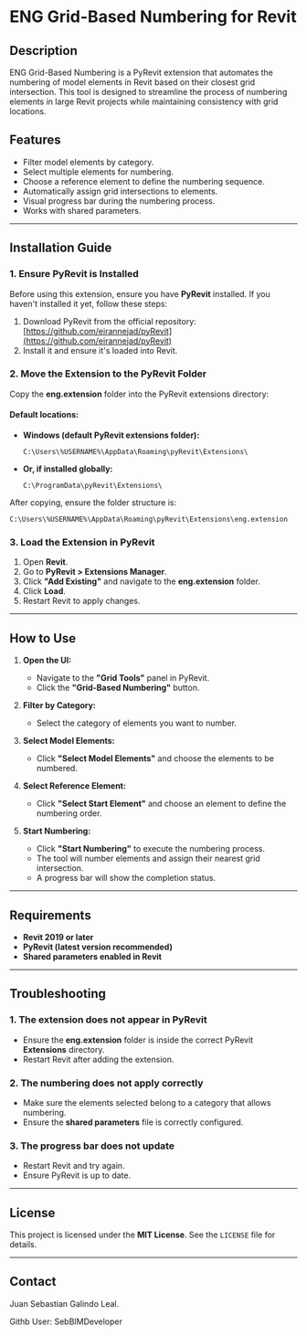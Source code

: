 # ENG Grid-Based Numbering for Revit

## Description
ENG Grid-Based Numbering is a PyRevit extension that automates the numbering of model elements in Revit based on their closest grid intersection. This tool is designed to streamline the process of numbering elements in large Revit projects while maintaining consistency with grid locations.

## Features
- Filter model elements by category.
- Select multiple elements for numbering.
- Choose a reference element to define the numbering sequence.
- Automatically assign grid intersections to elements.
- Visual progress bar during the numbering process.
- Works with shared parameters.

---

## Installation Guide

### 1. Ensure PyRevit is Installed
Before using this extension, ensure you have **PyRevit** installed. If you haven't installed it yet, follow these steps:

1. Download PyRevit from the official repository: [https://github.com/eirannejad/pyRevit](https://github.com/eirannejad/pyRevit)
2. Install it and ensure it's loaded into Revit.

### 2. Move the Extension to the PyRevit Folder
Copy the **eng.extension** folder into the PyRevit extensions directory:

#### Default locations:
- **Windows (default PyRevit extensions folder):**
  ```
  C:\Users\%USERNAME%\AppData\Roaming\pyRevit\Extensions\
  ```
- **Or, if installed globally:**
  ```
  C:\ProgramData\pyRevit\Extensions\
  ```

After copying, ensure the folder structure is:
```
C:\Users\%USERNAME%\AppData\Roaming\pyRevit\Extensions\eng.extension
```

### 3. Load the Extension in PyRevit
1. Open **Revit**.
2. Go to **PyRevit > Extensions Manager**.
3. Click **"Add Existing"** and navigate to the **eng.extension** folder.
4. Click **Load**.
5. Restart Revit to apply changes.

---

## How to Use

1. **Open the UI:**
   - Navigate to the **"Grid Tools"** panel in PyRevit.
   - Click the **"Grid-Based Numbering"** button.

2. **Filter by Category:**
   - Select the category of elements you want to number.

3. **Select Model Elements:**
   - Click **"Select Model Elements"** and choose the elements to be numbered.

4. **Select Reference Element:**
   - Click **"Select Start Element"** and choose an element to define the numbering order.

5. **Start Numbering:**
   - Click **"Start Numbering"** to execute the numbering process.
   - The tool will number elements and assign their nearest grid intersection.
   - A progress bar will show the completion status.

---

## Requirements
- **Revit 2019 or later**
- **PyRevit (latest version recommended)**
- **Shared parameters enabled in Revit**

---

## Troubleshooting

### 1. The extension does not appear in PyRevit
- Ensure the **eng.extension** folder is inside the correct PyRevit **Extensions** directory.
- Restart Revit after adding the extension.

### 2. The numbering does not apply correctly
- Make sure the elements selected belong to a category that allows numbering.
- Ensure the **shared parameters** file is correctly configured.

### 3. The progress bar does not update
- Restart Revit and try again.
- Ensure PyRevit is up to date.

---

## License
This project is licensed under the **MIT License**. See the `LICENSE` file for details.

---


## Contact
Juan Sebastian Galindo Leal.

Githb User: SebBIMDeveloper
